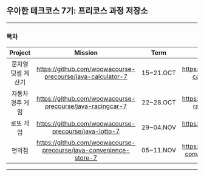 ## 우아한 테크코스 7기: 프리코스 과정 저장소

---

### 목차

|Project|Mission|Term|Repository|Revision|
|:-----:|:-----:|:--:|:--------:|:------:|
|문자열 덧셈 계산기|https://github.com/woowacourse-precourse/java-calculator-7|15~21.OCT|https://github.com/awrion3/java-calculator-7/tree/awrion3|https://github.com/awrion3/reflectJava_woowa-precourse-7/tree/calculator|
|자동차 경주 게임|https://github.com/woowacourse-precourse/java-racingcar-7|22~28.OCT|https://github.com/awrion3/java-racingcar-7/tree/awrion3|https://github.com/awrion3/reflectJava_woowa-precourse-7/tree/racingcar|
|로또 게임|https://github.com/woowacourse-precourse/java-lotto-7|29~04.NOV|https://github.com/awrion3/java-lotto-7/tree/awrion3|https://github.com/awrion3/reflectJava_woowa-precourse-7/tree/lotto|
|편의점|https://github.com/woowacourse-precourse/java-convenience-store-7|05~11.NOV|https://github.com/awrion3/java-convenience-store-7-awrion3|https://github.com/awrion3/reflectJava_woowa-precourse-7/tree/store|

---
